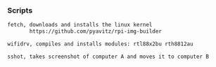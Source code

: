 ### Scripts
```sh
fetch, downloads and installs the linux kernel
       https://github.com/pyavitz/rpi-img-builder
```
```sh       
wifidrv, compiles and installs modules: rtl88x2bu rth8812au
```
```sh
sshot, takes screenshot of computer A and moves it to computer B
```

